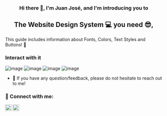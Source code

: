 <h3 align="center">
    Hi there 👋, I'm Juan José, and I'm introducing you to
</h3>
<h2 align="center">
    The Website Design System 💻 you need 😎,
</h2>

This guide includes information about Fonts, Colors, Text Styles and Buttons! 🤖

### Interact with it
![image](https://user-images.githubusercontent.com/71298422/236290549-7e4f267c-a842-4a84-b032-b61089aac914.png)
![image](https://user-images.githubusercontent.com/71298422/236290588-e25321d8-762b-4aa1-b1ea-8484dc32abb3.png)
![image](https://user-images.githubusercontent.com/71298422/236290633-ee78a629-6a0c-4f68-ad8e-805468975be2.png)
![image](https://github.com/AranzalesO/Website-design-system/assets/71298422/c2ba357b-e94f-488a-b614-668910d20d88)



- 💬 If you have any question/feedback, please do not hesitate to reach out to me!

### 🤝 Connect with me:

<a href="https://www.linkedin.com/in/juan-jose-aranzales-ochoa-8755631b5/" target="_blank"><img align="left" src="https://raw.githubusercontent.com/yushi1007/yushi1007/main/images/linkedin.svg" alt="Juan Jo | LinkedIn" width="21px"/></a>
<a href="https://www.instagram.com/juanjoaran8a/" target="_blank"><img align="left" src="https://raw.githubusercontent.com/yushi1007/yushi1007/main/images/instagram.svg" alt="Juan Jo | Instagram" width="21px"/></a>
